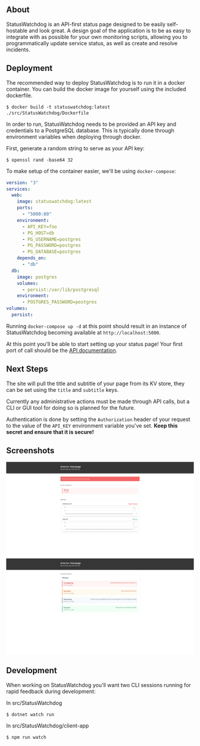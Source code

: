 ## About

StatusWatchdog is an API-first status page designed to be easily self-hostable and look great. A design goal of the application is to be as easy to integrate with as possible for your own monitoring scripts, allowing you to programmatically update service status, as well as create and resolve incidents.

## Deployment

The recommended way to deploy StatusWatchdog is to run it in a docker container. You can build the docker image for yourself using the included dockerfile.

```
$ docker build -t statuswatchdog:latest ./src/StatusWatchdog/Dockerfile
```

In order to run, StatusWatchdog needs to be provided an API key and credentials to a PostgreSQL database. This is typically done through environment variables when deploying through docker.

First, generate a random string to serve as your API key:

```
$ openssl rand -base64 32
```

To make setup of the container easier, we'll be using `docker-compose`:

```yml
version: "3"
services:
  web:
    image: statuswatchdog:latest
    ports:
      - "5000:80"
    environment:
      - API_KEY=foo
      - PG_HOST=db
      - PG_USERNAME=postgres
      - PG_PASSWORD=postgres
      - PG_DATABASE=postgres
    depends_on:
      - "db"
  db:
    image: postgres
    volumes:
      - persist:/var/lib/postgresql
    environment:
      - POSTGRES_PASSWORD=postgres
volumes:
  persist:
```

Running `docker-compose up -d` at this point should result in an instance of StatusWatchdog becoming available at `http://localhost:5000`.

At this point you'll be able to start setting up your status page! Your first port of call should be the [API documentation](https://trinitrotoluene.github.io/StatusWatchdog/).

## Next Steps

The site will pull the title and subtitle of your page from its KV store, they can be set using the `title` and `subtitle` keys.

Currently any administrative actions must be made through API calls, but a CLI or GUI tool for doing so is planned for the future.

Authentication is done by setting the `Authorization` header of your request to the value of the `API_KEY` environment variable you've set. **Keep this secret and ensure that it is secure!**

## Screenshots
![status-page-screenshot](img/status-page.png)
![issue-report-screenshot](img/issue-report.png)

## Development

When working on StatusWatchdog you'll want two CLI sessions running for rapid feedback during development:

In src/StatusWatchdog
```
$ dotnet watch run
```

In src/StatusWatchdog/client-app
```
$ npm run watch
```
